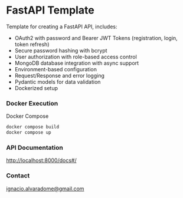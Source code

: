 # FastAPI Template #
Template for creating a FastAPI API, includes:
- OAuth2 with password and Bearer JWT Tokens (registration, login, token refresh)
- Secure password hashing with bcrypt
- User authorization with role-based access control
- MongoDB database integration with async support
- Environment-based configuration
- Request/Response and error logging
- Pydantic models for data validation
- Dockerized setup

### Docker Execution

Docker Compose
```sh
docker compose build
docker compose up
```

### API Documentation

[http://localhost:8000/docs#/](http://localhost:8000/docs#/)

### Contact
[ignacio.alvaradome@gmail.com](mailto:ignacio.alvaradome@gmail.com)
